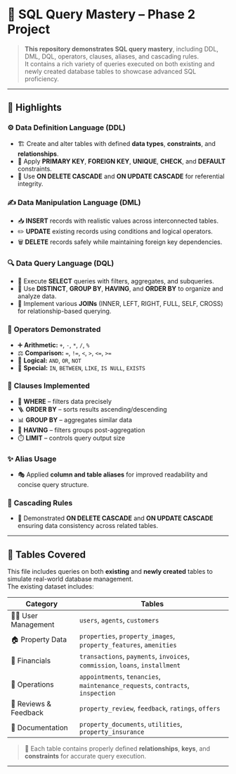 # 🧠 SQL Query Mastery – Phase 2 Project

> **This repository demonstrates SQL query mastery**, including DDL, DML, DQL, operators, clauses, aliases, and cascading rules.  
> It contains a rich variety of queries executed on both existing and newly created database tables to showcase advanced SQL proficiency.

---

## 🌟 Highlights

### ⚙️ **Data Definition Language (DDL)**
- 🏗️ Create and alter tables with defined **data types**, **constraints**, and **relationships**.  
- 🔑 Apply **PRIMARY KEY**, **FOREIGN KEY**, **UNIQUE**, **CHECK**, and **DEFAULT** constraints.  
- 🔄 Use **ON DELETE CASCADE** and **ON UPDATE CASCADE** for referential integrity.

### ✍️ **Data Manipulation Language (DML)**
- 📥 **INSERT** records with realistic values across interconnected tables.  
- ✏️ **UPDATE** existing records using conditions and logical operators.  
- 🗑️ **DELETE** records safely while maintaining foreign key dependencies.

### 🔍 **Data Query Language (DQL)**
- 🧾 Execute **SELECT** queries with filters, aggregates, and subqueries.  
- 🔢 Use **DISTINCT**, **GROUP BY**, **HAVING**, and **ORDER BY** to organize and analyze data.  
- 🔗 Implement various **JOINs** (INNER, LEFT, RIGHT, FULL, SELF, CROSS) for relationship-based querying.

### 🧮 **Operators Demonstrated**
- ➕ **Arithmetic:** `+`, `-`, `*`, `/`, `%`  
- ⚖️ **Comparison:** `=`, `!=`, `<`, `>`, `<=`, `>=`  
- 🧠 **Logical:** `AND`, `OR`, `NOT`  
- 🎯 **Special:** `IN`, `BETWEEN`, `LIKE`, `IS NULL`, `EXISTS`

### 🧱 **Clauses Implemented**
- 🎯 **WHERE** – filters data precisely  
- 🪜 **ORDER BY** – sorts results ascending/descending  
- 📊 **GROUP BY** – aggregates similar data  
- 🧩 **HAVING** – filters groups post-aggregation  
- ⏱️ **LIMIT** – controls query output size

### ✨ **Alias Usage**
- 🎭 Applied **column and table aliases** for improved readability and concise query structure.

### 🔗 **Cascading Rules**
- 🔄 Demonstrated **ON DELETE CASCADE** and **ON UPDATE CASCADE**  
  ensuring data consistency across related tables.

---

## 🧩 Tables Covered

This file includes queries on both **existing** and **newly created** tables to simulate real-world database management.  
The existing dataset includes:

| Category | Tables |
|-----------|---------|
| 🧑‍💼 User Management | `users`, `agents`, `customers` |
| 🏠 Property Data | `properties`, `property_images`, `property_features`, `amenities` |
| 💸 Financials | `transactions`, `payments`, `invoices`, `commission`, `loans`, `installment` |
| 📅 Operations | `appointments`, `tenancies`, `maintenance_requests`, `contracts`, `inspection` |
| 💬 Reviews & Feedback | `property_review`, `feedback`, `ratings`, `offers` |
| 📑 Documentation | `property_documents`, `utilities`, `property_insurance` |

> 🧱 Each table contains properly defined **relationships**, **keys**, and **constraints** for accurate query execution.

---


